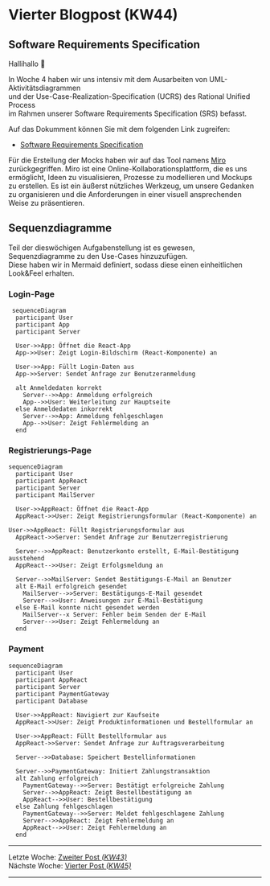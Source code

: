 # Vierter Blogpost (KW44)

## Software Requirements Specification

Hallihallo 👋  

In Woche 4 haben wir uns intensiv mit dem Ausarbeiten von UML-Aktivitätsdiagrammen  
und der Use-Case-Realization-Specification (UCRS) des Rational Unified Process  
im Rahmen unserer Software Requirements Specification (SRS) befasst.

Auf das Dokumment können Sie mit dem folgenden Link zugreifen:
- [Software Requirements Specification](SRS/v2_w4/SoftwareRequirementsSpecification.md)

Für die Erstellung der Mocks haben wir auf das Tool namens [Miro](https://miro.com/) zurückgegriffen. Miro ist eine Online-Kollaborationsplattform, die es uns ermöglicht, Ideen zu visualisieren, Prozesse zu modellieren und Mockups zu erstellen. Es ist ein äußerst nützliches Werkzeug, um unsere Gedanken zu organisieren und die Anforderungen in einer visuell ansprechenden Weise zu präsentieren.

## Sequenzdiagramme

Teil der dieswöchigen Aufgabenstellung ist es gewesen,  
Sequenzdiagramme zu den Use-Cases hinzuzufügen.  
Diese haben wir in Mermaid definiert, sodass diese einen einheitlichen Look&Feel erhalten.

### Login-Page
```mermaid
 sequenceDiagram
  participant User
  participant App
  participant Server

  User->>App: Öffnet die React-App
  App->>User: Zeigt Login-Bildschirm (React-Komponente) an

  User->>App: Füllt Login-Daten aus
  App->>Server: Sendet Anfrage zur Benutzeranmeldung

  alt Anmeldedaten korrekt
    Server-->>App: Anmeldung erfolgreich
    App-->>User: Weiterleitung zur Hauptseite
  else Anmeldedaten inkorrekt
    Server-->>App: Anmeldung fehlgeschlagen
    App-->>User: Zeigt Fehlermeldung an
  end
```

### Registrierungs-Page
```mermaid
sequenceDiagram
  participant User
  participant AppReact
  participant Server
  participant MailServer

  User->>AppReact: Öffnet die React-App
  AppReact->>User: Zeigt Registrierungsformular (React-Komponente) an

User->>AppReact: Füllt Registrierungsformular aus
  AppReact->>Server: Sendet Anfrage zur Benutzerregistrierung

  Server-->>AppReact: Benutzerkonto erstellt, E-Mail-Bestätigung ausstehend
  AppReact-->>User: Zeigt Erfolgsmeldung an

  Server-->>MailServer: Sendet Bestätigungs-E-Mail an Benutzer
  alt E-Mail erfolgreich gesendet
    MailServer-->>Server: Bestätigungs-E-Mail gesendet
    Server-->>User: Anweisungen zur E-Mail-Bestätigung
  else E-Mail konnte nicht gesendet werden
    MailServer--x Server: Fehler beim Senden der E-Mail
    Server-->>User: Zeigt Fehlermeldung an
  end
```

### Payment
```mermaid
sequenceDiagram
  participant User
  participant AppReact
  participant Server
  participant PaymentGateway
  participant Database

  User->>AppReact: Navigiert zur Kaufseite
  AppReact->>User: Zeigt Produktinformationen und Bestellformular an

  User->>AppReact: Füllt Bestellformular aus
  AppReact->>Server: Sendet Anfrage zur Auftragsverarbeitung

  Server-->>Database: Speichert Bestellinformationen

  Server-->>PaymentGateway: Initiert Zahlungstransaktion
  alt Zahlung erfolgreich
    PaymentGateway-->>Server: Bestätigt erfolgreiche Zahlung
    Server-->>AppReact: Zeigt Bestellbestätigung an
    AppReact-->>User: Bestellbestätigung
  else Zahlung fehlgeschlagen
    PaymentGateway-->>Server: Meldet fehlgeschlagene Zahlung
    Server-->>AppReact: Zeigt Fehlermeldung an
    AppReact-->>User: Zeigt Fehlermeldung an
  end

```





---  
Letzte Woche: [Zweiter Post _(KW43)_](02_SRS_OpenAPI)  
Nächste Woche: [Vierter Post _(KW45)_](TODO)

---

<script src="https://utteranc.es/client.js"
        repo="DH-Karlsruhe/IncidArch-Blog"
        issue-term="pathname"
        label="🪀📣"
        theme="preferred-color-scheme"
        crossorigin="anonymous"
        async>
</script>
